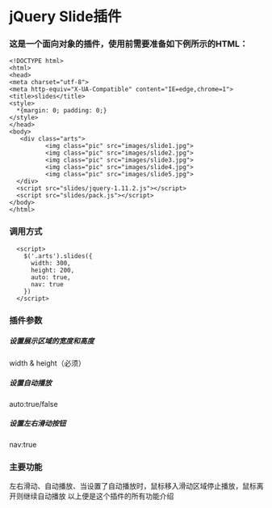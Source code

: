 # jQuery Slide插件
### 这是一个面向对象的插件，使用前需要准备如下例所示的HTML：
```
<!DOCTYPE html>
<html>
<head>
<meta charset="utf-8">
<meta http-equiv="X-UA-Compatible" content="IE=edge,chrome=1">
<title>slides</title>
<style>
  *{margin: 0; padding: 0;}
</style>
</head>
<body>
   <div class="arts">
          <img class="pic" src="images/slide1.jpg">
          <img class="pic" src="images/slide2.jpg">
          <img class="pic" src="images/slide3.jpg">
          <img class="pic" src="images/slide4.jpg">
          <img class="pic" src="images/slide5.jpg">
  </div>
  <script src="slides/jquery-1.11.2.js"></script>
  <script src="slides/pack.js"></script>
</body>
</html>
```
### 调用方式
```
  <script>
  	$('.arts').slides({
	  width: 300,
	  height: 200,
	  auto: true,
	  nav: true
	})
  </script> 
```
### 插件参数
##### 设置展示区域的宽度和高度
width & height（必须） 
##### 设置自动播放
auto:true/false
##### 设置左右滑动按钮
nav:true
### 主要功能
左右滑动、自动播放、当设置了自动播放时，鼠标移入滑动区域停止播放，鼠标离开则继续自动播放
以上便是这个插件的所有功能介绍
